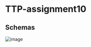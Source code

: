 # TTP-assignment10


## Schemas
![image](https://user-images.githubusercontent.com/91933327/150204971-900371d7-d7fc-4c8e-8000-8261e7e908b5.png)

